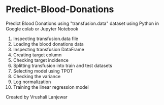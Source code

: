 # Predict-Blood-Donations
Predict Blood Donations using "transfusion.data" dataset using Python in Google colab or Jupyter Notebook
1. Inspecting transfusion.data file
2. Loading the blood donations data
3. Inspecting transfusion DataFrame
4. Creating target column
5. Checking target incidence
6. Splitting transfusion into train and test datasets
7. Selecting model using TPOT
8. Checking the variance
9. Log normalization
10. Training the linear regression model


Created by Vrushali Lanjewar

